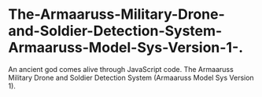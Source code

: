 # The-Armaaruss-Military-Drone-and-Soldier-Detection-System-Armaaruss-Model-Sys-Version-1-.
 An ancient god comes alive through JavaScript code. The Armaaruss Military Drone and Soldier Detection System (Armaaruss Model Sys Version 1). 
